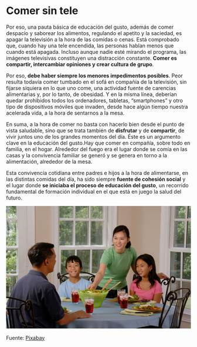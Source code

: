 # Comer sin tele

Por eso, una pauta básica de educación del gusto, además de comer despacio y saborear los alimentos, regulando el apetito y la saciedad, es apagar la televisión a la hora de las comidas o cenas. Está comprobado que, cuando hay una tele encendida, las personas hablan menos que cuando está apagada. Incluso aunque nadie esté mirando el programa, las imágenes televisivas constituyen una distracción constante. **Comer es compartir, intercambiar opiniones y crear cultura de grupo**.

Por eso, **debe haber siempre los menores impedimentos posibles**. Peor resulta todavía comer tumbado en el sofá en compañía de la televisión, sin fijarse siquiera en lo que uno come, una actividad fuente de carencias alimentarias y, por lo tanto, de obesidad. Y en la misma línea, deberían quedar prohibidos todos los ordenadores, tabletas, “smartphones” y otro tipo de dispositivos móviles que invaden, desde hace algún tiempo nuestra acelerada vida, a la hora de sentarnos a la mesa.

En suma, a la hora de comer no basta con hacerlo bien desde el punto de vista saludable, sino que se trata también de **disfrutar** y de **compartir**, de vivir juntos uno de los grandes momentos del día. Éste es un argumento clave en la educación del gusto.Hay que comer en compañía, sobre todo en familia, en el hogar. Alrededor del fuego era el lugar donde se comía en las casas y la convivencia familiar se generó y se genera en torno a la alimentación, alrededor de la mesa.

Esta convivencia cotidiana entre padres e hijos a la hora de alimentarse, en las distintas comidas del día, ha sido siempre **fuente de cohesión social** y el lugar donde **se iniciaba el proceso de educación del gusto**, un recorrido fundamental de formación individual en el que está en juego la salud del futuro.


![Familia comiendo](img/family-eating-at-the-table-619142_1920.jpg "Familia comiendo")  


Fuente: [Pixabay](https://pixabay.com/es/comiendo-en-la-mesa-familiar-comedor-619142/)